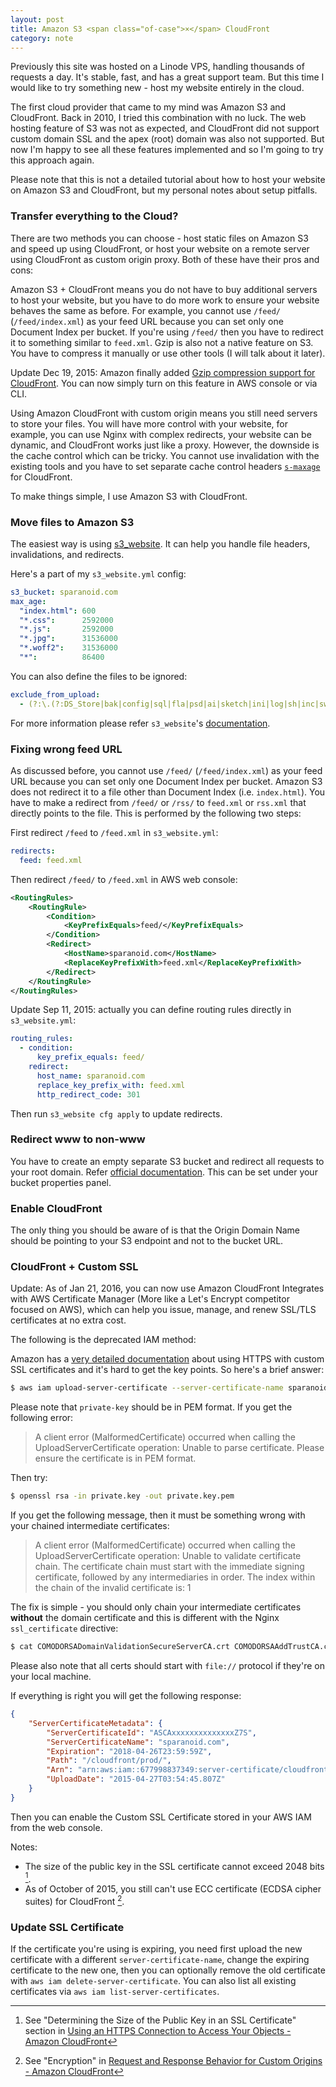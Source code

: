 ```yaml
---
layout: post
title: Amazon S3 <span class="of-case">×</span> CloudFront
category: note
---
```


Previously this site was hosted on a Linode VPS, handling thousands of requests a day. It's stable, fast, and has a great support team. But this time I would like to try something new - host my website entirely in the cloud.

The first cloud provider that came to my mind was Amazon S3 and CloudFront. Back in 2010, I tried this combination with no luck. The web hosting feature of S3 was not as expected, and CloudFront did not support custom domain SSL and the apex (root) domain was also not supported. But now I'm happy to see all these features implemented and so I'm going to try this approach again.

Please note that this is not a detailed tutorial about how to host your website on Amazon S3 and CloudFront, but my personal notes about setup pitfalls.

### Transfer everything to the Cloud?

There are two methods you can choose - host static files on Amazon S3 and speed up using CloudFront, or host your website on a remote server using CloudFront as custom origin proxy. Both of these have their pros and cons:

Amazon S3 + CloudFront means you do not have to buy additional servers to host your website, but you have to do more work to ensure your website behaves the same as before. For example, you cannot use `/feed/` (`/feed/index.xml`) as your feed URL because you can set only one Document Index per bucket. If you're using `/feed/` then you have to redirect it to something similar to `feed.xml`. Gzip is also not a native feature on S3. You have to compress it manually or use other tools (I will talk about it later).

Update Dec 19, 2015: Amazon finally added [Gzip compression support for CloudFront](https://aws.amazon.com/blogs/aws/new-gzip-compression-support-for-amazon-cloudfront/). You can now simply turn on this feature in AWS console or via CLI.

Using Amazon CloudFront with custom origin means you still need servers to store your files. You will have more control with your website, for example, you can use Nginx with complex redirects, your website can be dynamic, and CloudFront works just like a proxy. However, the downside is the cache control which can be tricky. You cannot use invalidation with the existing tools and you have to set separate cache control headers [`s-maxage`](https://docs.aws.amazon.com/AmazonCloudFront/latest/DeveloperGuide/Expiration.html) for CloudFront.

To make things simple, I use Amazon S3 with CloudFront.

### Move files to Amazon S3

The easiest way is using [s3_website](https://github.com/laurilehmijoki/s3_website). It can help you handle file headers, invalidations, and redirects.

Here's a part of my `s3_website.yml` config:

```yaml
s3_bucket: sparanoid.com
max_age:
  "index.html": 600
  "*.css":      2592000
  "*.js":       2592000
  "*.jpg":      31536000
  "*.woff2":    31536000
  "*":          86400
```

You can also define the files to be ignored:

```yaml
exclude_from_upload:
  - (?:\.(?:DS_Store|bak|config|sql|fla|psd|ai|sketch|ini|log|sh|inc|swp|dist))$
```

For more information please refer `s3_website`'s [documentation](https://github.com/laurilehmijoki/s3_website).

### Fixing wrong feed URL

As discussed before, you cannot use `/feed/` (`/feed/index.xml`) as your feed URL because you can set only one Document Index per bucket. Amazon S3 does not redirect it to a file other than Document Index (i.e. `index.html`). You have to make a redirect from `/feed/` or `/rss/` to `feed.xml` or `rss.xml` that directly points to the file. This is performed by the following two steps:

First redirect `/feed` to `/feed.xml` in `s3_website.yml`:

```yaml
redirects:
  feed: feed.xml
```

Then redirect `/feed/` to `/feed.xml` in AWS web console:

```xml
<RoutingRules>
    <RoutingRule>
        <Condition>
            <KeyPrefixEquals>feed/</KeyPrefixEquals>
        </Condition>
        <Redirect>
            <HostName>sparanoid.com</HostName>
            <ReplaceKeyPrefixWith>feed.xml</ReplaceKeyPrefixWith>
        </Redirect>
    </RoutingRule>
</RoutingRules>
```

Update Sep 11, 2015: actually you can define routing rules directly in `s3_website.yml`:

```yaml
routing_rules:
  - condition:
      key_prefix_equals: feed/
    redirect:
      host_name: sparanoid.com
      replace_key_prefix_with: feed.xml
      http_redirect_code: 301
```

Then run `s3_website cfg apply` to update redirects.

### Redirect www to non-www

You have to create an empty separate S3 bucket and redirect all requests to your root domain. Refer [official documentation](https://docs.aws.amazon.com/AmazonS3/latest/dev/website-hosting-custom-domain-walkthrough.html#root-domain-walkthrough-s3-tasks). This can be set under your bucket properties panel.

### Enable CloudFront

The only thing you should be aware of is that the Origin Domain Name should be pointing to your S3 endpoint and not to the bucket URL.

### CloudFront + Custom SSL

Update: As of Jan 21, 2016, you can now use Amazon CloudFront Integrates with AWS Certificate Manager (More like a Let's Encrypt competitor focused on AWS), which can help you issue, manage, and renew SSL/TLS certificates at no extra cost.

The following is the deprecated IAM method:

Amazon has a [very detailed documentation](https://docs.aws.amazon.com/AmazonCloudFront/latest/DeveloperGuide/SecureConnections.html) about using HTTPS with custom SSL certificates and it's hard to get the key points. So here's a brief answer:

```bash
$ aws iam upload-server-certificate --server-certificate-name sparanoid.com --certificate-body file:///path/cert.crt --private-key file:///path/private.key.pem --certificate-chain file:///path/intermediates.chained.crt --path /cloudfront/prod/
```

Please note that `private-key` should be in PEM format. If you get the following error:

> A client error (MalformedCertificate) occurred when calling the UploadServerCertificate operation: Unable to parse certificate. Please ensure the certificate is in PEM format.

Then try:

```bash
$ openssl rsa -in private.key -out private.key.pem
```

If you get the following message, then it must be something wrong with your chained intermediate certificates:

> A client error (MalformedCertificate) occurred when calling the UploadServerCertificate operation: Unable to validate certificate chain. The certificate chain must start with the immediate signing certificate, followed by any intermediaries in order. The index within the chain of the invalid certificate is: 1

The fix is simple - you should only chain your intermediate certificates **without** the domain certificate and this is different with the Nginx `ssl_certificate` directive:

```bash
$ cat COMODORSADomainValidationSecureServerCA.crt COMODORSAAddTrustCA.crt > intermediates.chained.crt
```

Please also note that all certs should start with `file://` protocol if they're on your local machine.

If everything is right you will get the following response:

```json
{
    "ServerCertificateMetadata": {
        "ServerCertificateId": "ASCAxxxxxxxxxxxxxxZ7S",
        "ServerCertificateName": "sparanoid.com",
        "Expiration": "2018-04-26T23:59:59Z",
        "Path": "/cloudfront/prod/",
        "Arn": "arn:aws:iam::677998837349:server-certificate/cloudfront/prod/sparanoid.com",
        "UploadDate": "2015-04-27T03:54:45.807Z"
    }
}
```

Then you can enable the Custom SSL Certificate stored in your AWS IAM from the web console.

Notes:

- The size of the public key in the SSL certificate cannot exceed 2048 bits [^1].
- As of October of 2015, you still can't use ECC certificate (ECDSA cipher suites) for CloudFront [^2].

### Update SSL Certificate

If the certificate you're using is expiring, you need first upload the new certificate with a different `server-certificate-name`, change the expiring certificate to the new one, then you can optionally remove the old certificate with `aws iam delete-server-certificate`. You can also list all existing certificates via `aws iam list-server-certificates`.

[^1]: See "Determining the Size of the Public Key in an SSL Certificate" section in [Using an HTTPS Connection to Access Your Objects - Amazon CloudFront](https://docs.aws.amazon.com/AmazonCloudFront/latest/DeveloperGuide/SecureConnections.html)

[^2]: See "Encryption" in [Request and Response Behavior for Custom Origins - Amazon CloudFront](https://docs.aws.amazon.com/AmazonCloudFront/latest/DeveloperGuide/RequestAndResponseBehaviorCustomOrigin.html)
